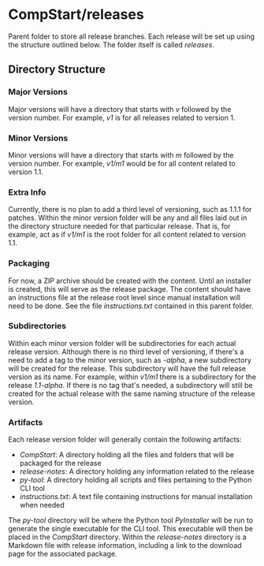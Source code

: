 # CompStart/releases

Parent folder to store all release branches. Each release will be set up using the structure outlined below. The folder itself is called _releases_.

## Directory Structure

### Major Versions

Major versions will have a directory that starts with _v_ followed by the version number. For example, _v1_ is for all releases related to version 1.

### Minor Versions

Minor versions will have a directory that starts with _m_ followed by the version number. For example, _v1/m1_ would be for all content related to version 1.1.

### Extra Info

Currently, there is no plan to add a third level of versioning, such as 1.1.1 for patches. Within the minor version folder will be any and all files laid out in the directory structure needed for that particular release. That is, for example, act as if _v1/m1_ is the root folder for all content related to version 1.1.

### Packaging

For now, a ZIP archive should be created with the content. Until an installer is created, this will serve as the release package. The content should have an instructions file at the release root level since manual installation will need to be done. See the file _instructions.txt_ contained in this parent folder.

### Subdirectories

Within each minor version folder will be subdirectories for each actual release version. Although there is no third level of versioning, if there's a need to add a tag to the minor version, such as _-alpha_, a new subdirectory will be created for the release. This subdirectory will have the full release version as its name. For example, within _v1/m1_ there is a subdirectory for the release _1.1-alpha_. If there is no tag that's needed, a subdirectory will still be created for the actual release with the same naming structure of the release version.

### Artifacts

Each release version folder will generally contain the following artifacts:

- _CompStart_: A directory holding all the files and folders that will be packaged for the release
- _release-notes_: A directory holding any information related to the release
- _py-tool_: A directory holding all scripts and files pertaining to the Python CLI tool
- _instructions.txt_: A text file containing instructions for manual installation when needed

The _py-tool_ directory will be where the Python tool _PyInstaller_ will be run to generate the single executable for the CLI tool. This executable will then be placed in the _CompStart_ directory. Within the _release-notes_ directory is a Markdown file with release information, including a link to the download page for the associated package.